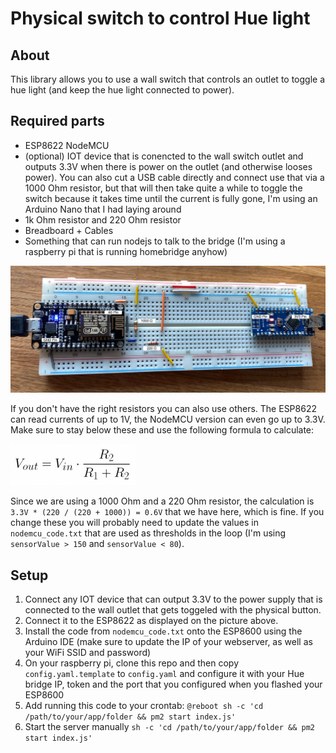 # Physical switch to control Hue light

## About

This library allows you to use a wall switch that controls an outlet to toggle a hue light (and keep the hue light connected to power).

## Required parts
- ESP8622 NodeMCU
- (optional) IOT device that is conencted to the wall switch outlet and outputs 3.3V when there is power on the outlet (and otherwise looses power). You can also cut a USB cable directly and connect use that via a 1000 Ohm resistor, but that will then take quite a while to toggle the switch because it takes time until the current is fully gone, I'm using an Arduino Nano that I had laying around
- 1k Ohm resistor and 220 Ohm resistor
- Breadboard + Cables
- Something that can run nodejs to talk to the bridge (I'm using a raspberry pi that is running homebridge anyhow)

![Board Layout](https://github.com/CarlAmbroselli/hue-physical-switch-control/blob/main/images/layout.jpg?raw=true)

If you don't have the right resistors you can also use others. The ESP8622 can read currents of up to 1V, the NodeMCU version can even go up to 3.3V. Make sure to stay below these and use the following formula to calculate:

<img width="200" alt="Formula" src="https://github.com/CarlAmbroselli/hue-physical-switch-control/blob/main/images/formula.png?raw=true">

Since we are using a 1000 Ohm and a 220 Ohm resistor, the calculation is `3.3V * (220 / (220 + 1000)) = 0.6V` that we have here, which is fine. If you change these you will probably need to update the values in `nodemcu_code.txt` that are used as thresholds in the loop (I'm using `sensorValue > 150` and `sensorValue < 80`).

## Setup

1. Connect any IOT device that can output 3.3V to the power supply that is connected to the wall outlet that gets toggeled with the physical button.
2. Connect it to the ESP8622 as displayed on the picture above.
3. Install the code from `nodemcu_code.txt` onto the ESP8600 using the Arduino IDE (make sure to update the IP of your webserver, as well as your WiFi SSID and password)
4. On your raspberry pi, clone this repo and then copy `config.yaml.template` to `config.yaml` and configure it with your Hue bridge IP, token and the port that you configured when you flashed your ESP8600
5. Add running this code to your crontab: `@reboot sh -c 'cd /path/to/your/app/folder && pm2 start index.js'`
6. Start the server manually `sh -c 'cd /path/to/your/app/folder && pm2 start index.js'`
